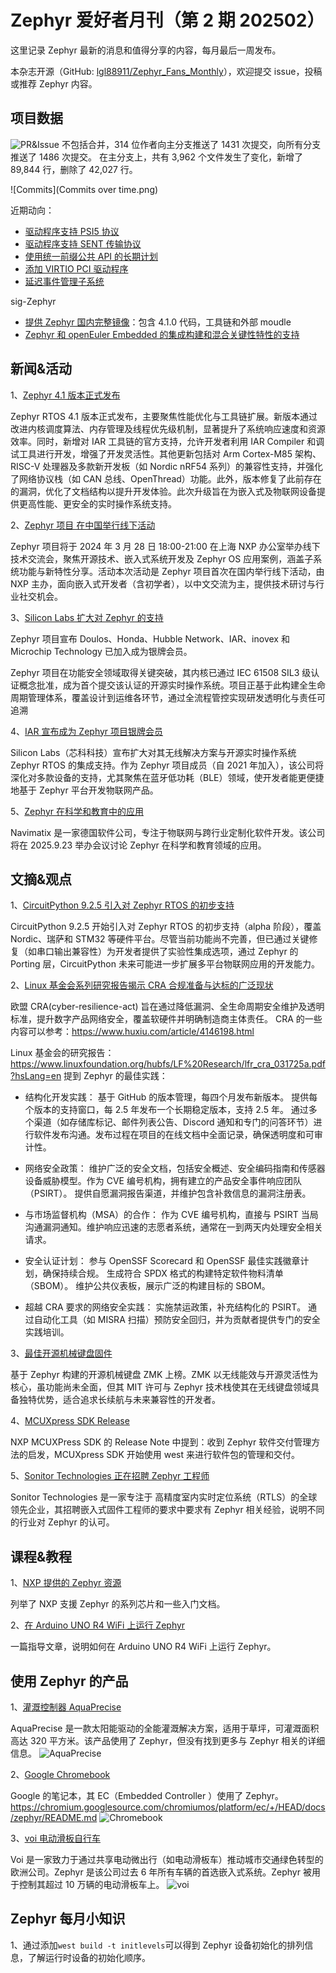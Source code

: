 # Zephyr 爱好者月刊（第 2 期 202502）

这里记录 Zephyr 最新的消息和值得分享的内容，每月最后一周发布。

本杂志开源（GitHub: [lgl88911/Zephyr_Fans_Monthly](https://github.com/lgl88911/Zephyr_Fans_Monthly)），欢迎提交 issue，投稿或推荐 Zephyr 内容。

## 项目数据

![PR&Issue](pr_issue.png)
不包括合并，314 位作者向主分支推送了 1431 次提交，向所有分支推送了 1486 次提交。
在主分支上，共有 3,962 个文件发生了变化，新增了 89,844 行，删除了 42,027 行。

![Commits](Commits over time.png)

近期动向：
- [驱动程序支持 PSI5 协议](https://github.com/zephyrproject-rtos/zephyr/issues/83982)
- [驱动程序支持 SENT 传输协议](https://github.com/zephyrproject-rtos/zephyr/issues/83983)
- [使用统一前缀公共 API 的长期计划](https://github.com/zephyrproject-rtos/zephyr/issues/64627)
- [添加 VIRTIO PCI 驱动程序](https://github.com/zephyrproject-rtos/zephyr/pull/83892)
- [延迟事件管理子系统](https://github.com/zephyrproject-rtos/zephyr/pull/83592)

sig-Zephyr
- [提供 Zephyr 国内完整镜像](https://gitee.com/src-openeuler/zephyr/tree/mirror/)：包含 4.1.0 代码，工具链和外部 moudle
- [Zephyr 和 openEuler Embedded 的集成构建和混合关键性特性的支持](https://gitee.com/openeuler/yocto-meta-openeuler/pulls/2509)

## 新闻&活动

1、[Zephyr 4.1 版本正式发布](https://zephyrproject.org/zephyr-rtos-4-1-is-available/)

Zephyr RTOS 4.1 版本正式发布，主要聚焦性能优化与工具链扩展。新版本通过改进内核调度算法、内存管理及线程优先级机制，显著提升了系统响应速度和资源效率。同时，新增对 IAR 工具链的官方支持，允许开发者利用 IAR Compiler 和调试工具进行开发，增强了开发灵活性。其他更新包括对 Arm Cortex-M85 架构、RISC-V 处理器及多款新开发板（如 Nordic nRF54 系列）的兼容性支持，并强化了网络协议栈（如 CAN 总线、OpenThread）功能。此外，版本修复了此前存在的漏洞，优化了文档结构以提升开发体验。此次升级旨在为嵌入式及物联网设备提供更高性能、更安全的实时操作系统支持。

2、[Zephyr 项目 在中国举行线下活动](https://www.zephyrproject.org/event/zephyr-project-meetup-shanghai-china/)

Zephyr 项目将于 2024 年 3 月 28 日 18:00-21:00 在上海 NXP 办公室举办线下技术交流会，聚焦开源技术、嵌入式系统开发及 Zephyr OS 应用案例，涵盖子系统功能与新特性分享。活动本次活动是 Zephyr 项目首次在国内举行线下活动，由 NXP 主办，面向嵌入式开发者（含初学者），以中文交流为主，提供技术研讨与行业社交机会。

3、[Silicon Labs 扩大对 Zephyr 的支持](https://www.silabs.com/blog/silicon-labs-expands-support-for-zephyr-project)

Zephyr 项目宣布 Doulos、Honda、Hubble Network、IAR、inovex 和 Microchip Technology 已加入成为银牌会员。

Zephyr 项目在功能安全领域取得关键突破，其内核已通过 IEC 61508 SIL3 级认证概念批准，成为首个提交该认证的开源实时操作系统。项目正基于此构建全生命周期管理体系，覆盖设计到运维各环节，通过全流程管控实现研发透明化与责任可追溯

4、[IAR 宣布成为 Zephyr 项目银牌会员](https://www.iar.com/dev-dynamic-custom-objects/iar-joins-zephyr-project-as-a-silver-member-strengthening-its-commitment-to-open-source-collaboration)

Silicon Labs（芯科科技）宣布扩大对其无线解决方案与开源实时操作系统 Zephyr RTOS 的集成支持。作为 Zephyr 项目成员（自 2021 年加入），该公司将深化对多款设备的支持，尤其聚焦在蓝牙低功耗（BLE）领域，使开发者能更便捷地基于 Zephyr 平台开发物联网产品。

5、[Zephyr 在科学和教育中的应用](https://www.zephyr-sceduconf.org/en)

Navimatix 是一家德国软件公司，专注于物联网与跨行业定制化软件开发。该公司将在 2025.9.23 举办会议讨论 Zephyr 在科学和教育领域的应用。

## 文摘&观点

1、[CircuitPython 9.2.5 引入对 ​Zephyr RTOS 的初步支持](https://blog.adafruit.com/2025/03/18/circuitpython-9-2-5-released/)

CircuitPython 9.2.5 开始引入对 ​Zephyr RTOS 的初步支持（alpha 阶段），覆盖 Nordic、瑞萨和 STM32 等硬件平台。尽管当前功能尚不完善，但已通过关键修复（如串口输出兼容性）为开发者提供了实验性集成选项，通过 Zephyr 的 Porting 层，CircuitPython 未来可能进一步扩展多平台物联网应用的开发能力。

2、[Linux 基金会系列研究报告揭示 CRA 合规准备与达标的广泛现状](https://openssf.org/press-release/2025/03/18/linux-foundation-research-reports-reveal-wide-spectrum-for-cyber-resilience-act-readiness-and-compliance/)

欧盟 CRA(cyber-resilience-act) 旨在通过降低漏洞、全生命周期安全维护及透明标准，提升数字产品网络安全，覆盖软硬件并明确制造商主体责任。
CRA 的一些内容可以参考：https://www.huxiu.com/article/4146198.html

Linux 基金会的研究报告：https://www.linuxfoundation.org/hubfs/LF%20Research/lfr_cra_031725a.pdf?hsLang=en 提到 Zephyr 的最佳实践：

- 结构化开发实践：
基于 GitHub 的版本管理，每四个月发布新版本。 提供每个版本的支持窗口，每 2.5 年发布一个长期稳定版本，支持 2.5 年。 通过多个渠道（如存储库标记、邮件列表公告、Discord 通知和专门的问答环节）进行软件发布沟通。发布过程在项目的在线文档中全面记录，确保透明度和可审计性。

- 网络安全政策：
维护广泛的安全文档，包括安全概述、安全编码指南和传感器设备威胁模型。作为 CVE 编号机构，拥有建立的产品安全事件响应团队（PSIRT）。 提供自愿漏洞报告渠道，并维护包含补救信息的漏洞注册表。

- 与市场监督机构（MSA）的合作： 
作为 CVE 编号机构，直接与 PSIRT 当局沟通漏洞通知。维护响应迅速的志愿者系统，通常在一到两天内处理安全相关请求。

- 安全认证计划：
参与 OpenSSF Scorecard 和 OpenSSF 最佳实践徽章计划，确保持续合规。 生成符合 SPDX 格式的构建特定软件物料清单（SBOM）。 维护公共仪表板，展示广泛的构建目标的 SBOM。 
​
- 超越 CRA 要求的网络安全实践：
实施禁运政策，补充结构化的 PSIRT。 通过自动化工具（如 MISRA 扫描）预防安全回归，并为贡献者提供专门的安全实践培训。

3、[最佳开源机械键盘固件](https://www.xda-developers.com/best-open-source-firmwares-custom-mechanical-keyboard/)

基于 Zephyr 构建的开源机械键盘 ZMK 上榜。ZMK 以无线能效与开源灵活性为核心，虽功能尚未全面，但其 MIT 许可与 Zephyr 技术栈使其在无线键盘领域具备独特优势，适合追求长续航与未来兼容性的开发者。

4、[MCUXpress SDK Release](https://mcuxpresso.nxp.com/mcuxsdk/latest/html/introduction/README.html)

NXP MCUXPress SDK 的 Release Note 中提到：收到 Zephyr 软件交付管理方法的启发，MCUXpress SDK 开始使用 west 来进行软件包的管理和交付。

5、[Sonitor Technologies 正在招聘 Zephyr 工程师](https://arbeidsplassen.nav.no/stillinger/stilling/5ca9cbe1-0e19-499e-a0a4-f6f3e6936bcc)

Sonitor Technologies 是一家专注于 ​高精度室内实时定位系统（RTLS）​ 的全球领先企业，其招聘嵌入式固件工程师的要求中要求有 Zephyr 相关经验，说明不同的行业对 Zephyr 的认可。

## 课程&教程

1、[NXP 提供的 Zephyr 资源](https://www.nxp.com.cn/design/design-center/software/embedded-software/zephyr-os-for-edge-connected-devices:ZEPHYR-OS-EDGE)

列举了 NXP 支援 Zephyr 的系列芯片和一些入门文档。

2、[在 Arduino UNO R4 WiFi 上运行 Zephyr](https://leonardocavagnis.medium.com/getting-started-with-zephyr-os-on-arduino-5b87a7ccbf4c)

一篇指导文章，说明如何在 Arduino UNO R4 WiFi 上运行 Zephyr。

## 使用 Zephyr 的产品

1、[灌溉控制器 AquaPrecise](https://www.zephyrproject.org/portfolio/gardena-aquaprecise/)

AquaPrecise 是一款太阳能驱动的全能灌溉解决方案，适用于草坪，可灌溉面积高达 320 平方米。该产品使用了 Zephyr，但没有找到更多与 Zephyr 相关的详细信息。
![AquaPrecise](AquaPrecise.png)

2、[Google Chromebook](https://www.zephyrproject.org/portfolio/google-chromebook/)

Google 的笔记本，其 EC（Embedded Controller ）使用了 Zephyr。https://chromium.googlesource.com/chromiumos/platform/ec/+/HEAD/docs/zephyr/README.md
![Chromebook](Chromebook.png)

3、[voi 电动滑板自行车](https://www.zephyrproject.org/portfolio/voiager-v4-v5-v7-and-v8-scooters/)

Voi 是一家致力于通过共享电动微出行（如电动滑板车）推动城市交通绿色转型的欧洲公司。Zephyr 是该公司过去 6 年所有车辆的首选嵌入式系统。Zephyr 被用于控制其超过 10 万辆的电动滑板车上。
![voi](voi.png)

## Zephyr 每月小知识

1、通过添加`west build -t initlevels`可以得到 Zephyr 设备初始化的排列信息，了解运行时设备的初始化顺序。

